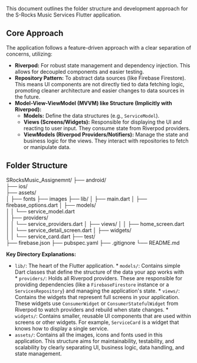This document outlines the folder structure and development approach for the S-Rocks Music Services Flutter application.

## Core Approach

The application follows a feature-driven approach with a clear separation of concerns, utilizing:

*   **Riverpod:** For robust state management and dependency injection. This allows for decoupled components and easier testing.
*   **Repository Pattern:** To abstract data sources (like Firebase Firestore). This means UI components are not directly tied to data fetching logic, promoting cleaner architecture and easier changes to data sources in the future.
*   **Model-View-ViewModel (MVVM) like Structure (Implicitly with Riverpod):**
    *   **Models:** Define the data structures (e.g., `ServiceModel`).
    *   **Views (Screens/Widgets):** Responsible for displaying the UI and reacting to user input. They consume state from Riverpod providers.
    *   **ViewModels (Riverpod Providers/Notifiers):** Manage the state and business logic for the views. They interact with repositories to fetch or manipulate data.

## Folder Structure
SRocksMusic_Assignemnt/ 
 ├── android/                      
 ├── ios/  
 ├── assets/               
 │   ├── fonts
     ├── images
 ├── lib/ 
 │   ├── main.dart
 │   ├── firebase_options.dart
 │   ├── models/               
 │   │   └── service_model.dart     
 │   ├── providers/            
 │   │   └── service_providers.dart 
 │   ├── views/ 
 │   │   ├── home_screen.dart     
 │   │   └── service_detail_screen.dart 
 │   ├── widgets/              
 │   │   └── service_card.dart
 ├── test/                         
 ├── firebase.json
 ├── pubspec.yaml
 ├── .gitignore
 └── README.md 


**Key Directory Explanations:**

  *   `lib/`: The heart of the Flutter application.
    *   `models/`: Contains simple Dart classes that define the structure of the data your app works with \
    *   `providers/`: Holds all Riverpod providers. These are responsible for providing dependencies (like a `FirebaseFirestore` instance or a `ServicesRepository`) and managing the application's state.
    *   `views/`: Contains the widgets that represent full screens in your application. These widgets use `ConsumerWidget` or `ConsumerStatefulWidget` from Riverpod to watch providers and rebuild when state changes.
    *   `widgets/`: Contains smaller, reusable UI components that are used within screens or other widgets. For example, `ServiceCard` is a widget that knows how to display a single service.
  *   `assets/`: Contains all the images, icons and fonts used in this application.
This structure aims for maintainability, testability, and scalability by clearly separating UI, business logic, data handling, and state management.
